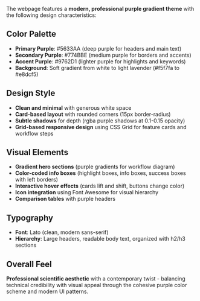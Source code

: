 The webpage features a **modern, professional purple gradient theme** with the following design characteristics:

## Color Palette
- **Primary Purple**: #5633AA (deep purple for headers and main text)
- **Secondary Purple**: #774BBE (medium purple for borders and accents)
- **Accent Purple**: #9762D1 (lighter purple for highlights and keywords)
- **Background**: Soft gradient from white to light lavender (#f5f7fa to #e8dcf5)

## Design Style
- **Clean and minimal** with generous white space
- **Card-based layout** with rounded corners (15px border-radius)
- **Subtle shadows** for depth (rgba purple shadows at 0.1-0.15 opacity)
- **Grid-based responsive design** using CSS Grid for feature cards and workflow steps

## Visual Elements
- **Gradient hero sections** (purple gradients for workflow diagram)
- **Color-coded info boxes** (highlight boxes, info boxes, success boxes with left borders)
- **Interactive hover effects** (cards lift and shift, buttons change color)
- **Icon integration** using Font Awesome for visual hierarchy
- **Comparison tables** with purple headers

## Typography
- **Font**: Lato (clean, modern sans-serif)
- **Hierarchy**: Large headers, readable body text, organized with h2/h3 sections

## Overall Feel
**Professional scientific aesthetic** with a contemporary twist - balancing technical credibility with visual appeal through the cohesive purple color scheme and modern UI patterns.
